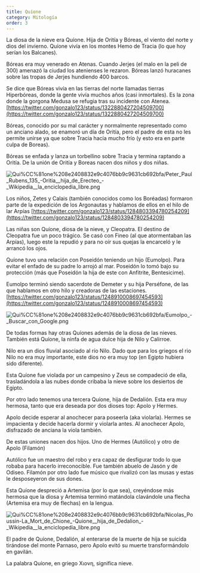 ```yaml
---
title: Quíone
category: Mitología
order: 3
---
```


La diosa de la nieve era Quíone. Hija de Oritía y Bóreas, el viento del norte y dios del invierno. Quíone vivía en los montes Hemo de Tracia (lo que hoy serían los Balcanes).

Bóreas era muy venerado en Atenas. Cuando Jerjes (el malo en la peli de 300) amenazó la ciudad los atenienses le rezaron. Bóreas lanzó huracanes sobre las tropas de Jerjes hundiendo 400 barcos.

Se dice que Bóreas vivía en las tierras del norte llamadas tierras Hiperbóreas, donde la gente vivía muchos años (casi inmortales). Es la zona donde la gorgona Medusa se refugia tras su incidente con Atenea.[https://twitter.com/gonzalo123/status/1322880427204509700](https://twitter.com/gonzalo123/status/1322880427204509700)

Bóreas, conocido por su mal carácter y normalmente representado como un anciano alado, se enamoró un día de Oritía, pero el padre de esta no les permite unirse ya que sobre Tracia hacía mucho frío (y esto era en parte culpa de Boreas).

Bóreas se enfada y lanza un torbellino sobre Tracia y termina raptando a Oritía. De la unión de Oritía y Boreas nacen dos niños y dos niñas.

![Qui%CC%81one%208e2408832e9c4076bb9c9631cb692bfa/Peter_Paul_Rubens_135_-_Oritia__hija_de_Erecteo__-_Wikipedia__la_enciclopedia_libre.png](Qui%CC%81one%208e2408832e9c4076bb9c9631cb692bfa/Peter_Paul_Rubens_135_-_Oritia__hija_de_Erecteo__-_Wikipedia__la_enciclopedia_libre.png)

Los niños, Zetes y Calais (también conocidos como los Boréadas) formaron parte de la expedición de los Argonautas y hablamos de ellos en el hilo de lar Arpías [https://twitter.com/gonzalo123/status/1284803394780254209](https://twitter.com/gonzalo123/status/1284803394780254209)

Las niñas son Quíone, diosa de la nieve, y Cleopatra. El destino de Cleopatra fue un poco trágico. Se casó con Fineo (al que atormentaban las Arpías), luego este la repudió y para no oír sus quejas la encarceló y le arrancó los ojos.

Quíone tuvo una relación con Poseidón teniendo un hijo (Eumolpo). Para evitar el enfado de su padre lo arrojó al mar. Poseidón lo tomó bajo su protección (más que Poseidón la hija de este con Anfitrite, Bentesicime).

Eumolpo terminó siendo sacerdote de Demeter y su hija Perséfone, de las que hablamos en otro hilo y creadoras de las estaciones. [https://twitter.com/gonzalo123/status/1248910008697454593](https://twitter.com/gonzalo123/status/1248910008697454593)

![Qui%CC%81one%208e2408832e9c4076bb9c9631cb692bfa/Eumolpo_-_Buscar_con_Google.png](Qui%CC%81one%208e2408832e9c4076bb9c9631cb692bfa/Eumolpo_-_Buscar_con_Google.png)

De todas formas hay otras Quíones además de la diosa de las nieves. También está Quíone, la ninfa de agua dulce hija de Nilo y Calirroe.

Nilo era un dios fluvial asociado al río Nilo. Dado que para los griegos el rio Nilo no era muy importante, este dios no era muy top (en Egipto hubiera sido diferente).

Esta Quíone fue violada por un campesino y Zeus se compadeció de ella, trasladándola a las nubes donde cribaba la nieve sobre los desiertos de Egipto.

Por otro lado tenemos una tercera Quíone, hija de Dedalión. Esta era muy hermosa, tanto que era deseada por dos dioses top: Apolo y Hermes.

Apolo decide esperar al anochecer para poseerla (aka violarla). Hermes se impacienta y decide hacerla dormir y violarla antes. Al anochecer Apolo, disfrazado de anciana la viola también.

De estas uniones nacen dos hijos. Uno de Hermes (Autólico) y otro de Apolo (Filamón)

Autólico fue un maestro del robo y era capaz de desfigurar todo lo que robaba para hacerlo irreconocible. Fue también abuelo de Jasón y de Odiseo. Filamón por otro lado fue músico que rivalizó con las musas y estas le desposeyeron de sus dones.

Esta Quíone despreció a Artemisa (por lo que sea), creyéndose más hermosa que la diosa y Artemisa terminó matándola clavándole una flecha (Artemisa era muy de flechas) en la lengua.

![Qui%CC%81one%208e2408832e9c4076bb9c9631cb692bfa/Nicolas_Poussin-La_Mort_de_Chione_-_Quione__hija_de_Dedalion__-_Wikipedia__la_enciclopedia_libre.png](Qui%CC%81one%208e2408832e9c4076bb9c9631cb692bfa/Nicolas_Poussin-La_Mort_de_Chione_-_Quione__hija_de_Dedalion__-_Wikipedia__la_enciclopedia_libre.png)

El padre de Quíone, Dedalión, al enterarse de la muerte de hija se suicida tirándose del monte Parnaso, pero Apolo evitó su muerte transformándolo en gavilán.

La palabra Quíone, en griego Χιονη, significa nieve.